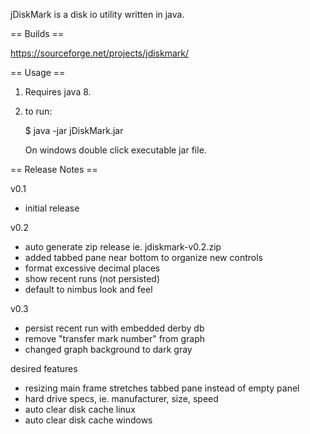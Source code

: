 jDiskMark is a disk io utility written in java. 


== Builds == 

https://sourceforge.net/projects/jdiskmark/


== Usage ==

1. Requires java 8.

2. to run:
    
   $ java -jar jDiskMark.jar

   On windows double click executable jar file.


== Release Notes ==

v0.1

 - initial release

v0.2

 - auto generate zip release ie. jdiskmark-v0.2.zip
 - added tabbed pane near bottom to organize new controls
 - format excessive decimal places
 - show recent runs (not persisted)
 - default to nimbus look and feel

v0.3

 - persist recent run with embedded derby db
 - remove "transfer mark number" from graph
 - changed graph background to dark gray

desired features

 - resizing main frame stretches tabbed pane instead of empty panel
 - hard drive specs, ie. manufacturer, size, speed
 - auto clear disk cache linux
 - auto clear disk cache windows

